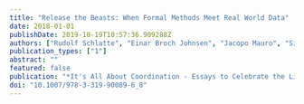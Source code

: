 ```yaml
---
title: "Release the Beasts: When Formal Methods Meet Real World Data"
date: 2018-01-01
publishDate: 2019-10-19T10:57:36.909288Z
authors: ["Rudolf Schlatte", "Einar Broch Johnsen", "Jacopo Mauro", "Silvia Lizeth Tapia Tarifa", "Ingrid Chieh Yu"]
publication_types: ["1"]
abstract: ""
featured: false
publication: "*It's All About Coordination - Essays to Celebrate the Lifelong Scientific Achievements of Farhad Arbab*"
doi: "10.1007/978-3-319-90089-6_8"
---
```


